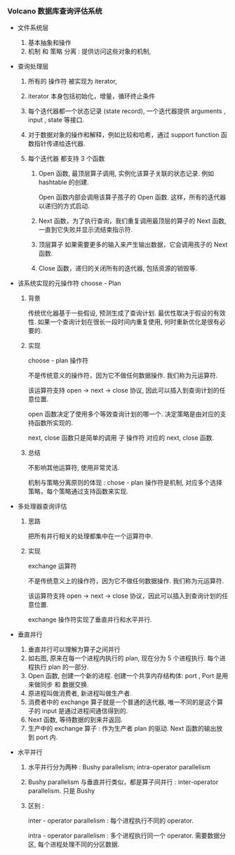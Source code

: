 ### Volcano 数据库查询评估系统

- 文件系统层

  1. 基本抽象和操作
  2. 机制 和 策略 分离 : 提供访问这些对象的机制, 

- 查询处理层

  1. 所有的 操作符 被实现为 iterator, 

  2. iterator 本身包括初始化，增量，循环终止条件

  3. 每个迭代器都一个状态记录 (state record), 一个迭代器提供 arguments , input  , state 等接口.

  4. 对于数据对象的操作和解释，例如比较和哈希，通过 support function 函数指针传递给迭代器.

  5. 每个迭代器 都支持 3 个函数

     1. Open 函数, 最顶层算子调用, 实例化该算子关联的状态记录. 例如 hashtable 的创建.

        Open 函数内部会调用该算子孩子的 Open 函数. 这样，所有的迭代器以递归的方式启动.

     2. Next 函数，为了执行查询，我们重复调用最顶层的算子的 Next 函数, 一直到它失败并显示流结束指示符.

     3. 顶层算子 如果需要更多的输入来产生输出数据，它会调用孩子的 Next 函数.

     4. Close 函数，递归的关闭所有的迭代器, 包括资源的销毁等. 

- 该系统实现的元操作符 choose - Plan

  1. 背景

     传统优化器基于一些假设, 预测生成了查询计划. 最优性取决于假设的有效性. 如果一个查询计划在很长一段时间内重复使用, 何时重新优化是很有必要的.

  2. 实现

     choose - plan 操作符

     不是传统意义的操作符，因为它不做任何数据操作. 我们称为元运算符.

     该运算符支持 open -> next -> close 协议, 因此可以插入到查询计划的任意位置. 

     open 函数决定了使用多个等效查询计划的哪一个. 决定策略是由对应的支持函数所实现的.

     next, close 函数只是简单的调用 子 操作符 对应的 next, close 函数.

  3. 总结

     不影响其他运算符, 使用非常灵活.

     机制与策略分离原则的体现 : chose - plan 操作符是机制, 对应多个选择策略，每个策略通过支持函数来实现.

- 多处理器查询评估

  1. 思路

     把所有并行相关的处理都集中在一个运算符中.

  2. 实现

     exchange 运算符

     不是传统意义上的操作符，因为它不做任何数据操作. 我们称为元运算符.

     该运算符支持 open -> next -> close 协议，因此可以插入到查询计划的任意位置.

     exchange 操作符实现了垂直并行和水平并行.

- 垂直并行

  1. 垂直并行可以理解为算子之间并行
  2. 如右图, 原来在每一个进程内执行的 plan, 现在分为 5 个进程执行. 每个进程执行 plan 的一部分.
  3. Open 函数, 创建一个新的进程. 创建一个共享内存结构体: port , Port 是用来做同步 和 数据交换.
  4. 原进程叫做消费者, 新进程叫做生产者.
  5. 消费者中的 exchange 算子就是一个普通的迭代器, 唯一不同的是这个算子的 input 是通过进程间通信得到的.
  6. Next 函数, 等待数据的到来并返回.
  7. 生产中的 exchange 算子 : 作为生产者 plan 的驱动. Next 函数的输出放到 port 内.

- 水平并行

  1. 水平并行分为两种 : Bushy parallelism; intra-operator parallelism

  2. Bushy parallelism 与垂直并行类似，都是算子间并行 : inter-operator parallelism. 只是 Bushy

  3. 区别 :

     inter - operator parallelism : 每个进程执行不同的 operator.

     intra - operator parallelism : 多个进程执行同一个 operator. 需要数据分区, 每个进程处理不同的分区数据.